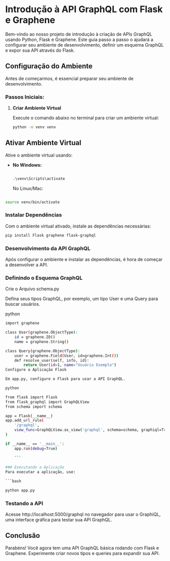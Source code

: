 # Introdução à API GraphQL com Flask e Graphene

Bem-vindo ao nosso projeto de introdução à criação de APIs GraphQL usando Python, Flask e Graphene. Este guia passo a passo o ajudará a configurar seu ambiente de desenvolvimento, definir um esquema GraphQL e expor sua API através do Flask.

## Configuração do Ambiente

Antes de começarmos, é essencial preparar seu ambiente de desenvolvimento.

### Passos Iniciais:

1. **Criar Ambiente Virtual**

   Execute o comando abaixo no terminal para criar um ambiente virtual:

   ```bash
   python -m venv venv
   ```
## Ativar Ambiente Virtual

Ative o ambiente virtual usando:

- **No Windows:**

  ```cmd

  .\venv\Scripts\activate
  
  ```
  No Linux/Mac:

  
```bash

source venv/bin/activate
```
### Instalar Dependências
Com o ambiente virtual ativado, instale as dependências necessárias:

```bash
pip install Flask graphene flask-graphql
```

### Desenvolvimento da API GraphQL
Após configurar o ambiente e instalar as dependências, é hora de começar a desenvolver a API.

### Definindo o Esquema GraphQL
Crie o Arquivo schema.py

Defina seus tipos GraphQL, por exemplo, um tipo User e uma Query para buscar usuários.

python

``` bash
import graphene

class User(graphene.ObjectType):
    id = graphene.ID()
    name = graphene.String()

class Query(graphene.ObjectType):
    user = graphene.Field(User, id=graphene.Int())
    def resolve_user(self, info, id):
        return User(id=1, name="Usuário Exemplo")
Configure a Aplicação Flask

Em app.py, configure o Flask para usar a API GraphQL.

python

from flask import Flask
from flask_graphql import GraphQLView
from schema import schema

app = Flask(__name__)
app.add_url_rule(
    '/graphql', 
    view_func=GraphQLView.as_view('graphql', schema=schema, graphiql=True)
)

if __name__ == '__main__':
    app.run(debug=True)
    
    ```
    
### Executando a Aplicação
Para executar a aplicação, use:

```bash

python app.py
``` 
### Testando a API
Acesse http://localhost:5000/graphql no navegador para usar o GraphiQL, uma interface gráfica para testar sua API GraphQL.

## Conclusão
Parabéns! Você agora tem uma API GraphQL básica rodando com Flask e Graphene. Experimente criar novos tipos e queries para expandir sua API.
